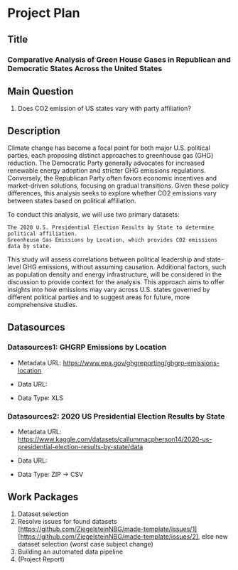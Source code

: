 # Project Plan

## Title
### Comparative Analysis of Green House Gases in Republican and Democratic States Across the United States

## Main Question
1. Does CO2 emission of US states vary with party affiliation?

## Description

Climate change has become a focal point for both major U.S. political parties, each proposing distinct approaches to greenhouse gas (GHG) reduction. The Democratic Party generally advocates for increased renewable energy adoption and stricter GHG emissions regulations. Conversely, the Republican Party often favors economic incentives and market-driven solutions, focusing on gradual transitions. Given these policy differences, this analysis seeks to explore whether CO2 emissions vary between states based on political affiliation.

To conduct this analysis, we will use two primary datasets:

    The 2020 U.S. Presidential Election Results by State to determine political affiliation.
    Greenhouse Gas Emissions by Location, which provides CO2 emissions data by state.

This study will assess correlations between political leadership and state-level GHG emissions, without assuming causation. Additional factors, such as population density and energy infrastructure, will be considered in the discussion to provide context for the analysis. This approach aims to offer insights into how emissions may vary across U.S. states governed by different political parties and to suggest areas for future, more comprehensive studies.


## Datasources

### Datasources1: GHGRP Emissions by Location

* Metadata URL: <https://www.epa.gov/ghgreporting/ghgrp-emissions-location>

* Data URL: <TBA>

*  Data Type: XLS

### Datasources2: 2020 US Presidential Election Results by State

* Metadata URL: <https://www.kaggle.com/datasets/callummacpherson14/2020-us-presidential-election-results-by-state/data>

* Data URL: <TBA>

*  Data Type: ZIP -> CSV

## Work Packages

<!-- List of work packages ordered sequentially, each pointing to an issue with more details. -->

1. Dataset selection
2. Resolve issues for found datasets [https://github.com/ZiegelsteinNBG/made-template/issues/1] [https://github.com/ZiegelsteinNBG/made-template/issues/2], else new dataset selection (worst case subject change)
3. Building an automated data pipeline
4. (Project Report) 
